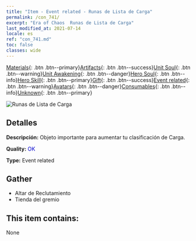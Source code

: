 ```yaml
---
title: "Item - Event related - Runas de Lista de Carga"
permalink: /con_741/
excerpt: "Era of Chaos  Runas de Lista de Carga"
last_modified_at: 2021-07-14
locale: es
ref: "con_741.md"
toc: false
classes: wide
---
```

 [Materials](/ItemsES/){: .btn .btn--primary}[Artifacts](/ItemsES/Artifacts/){: .btn .btn--success}[Unit Soul](/ItemsES/UnitSoul/){: .btn .btn--warning}[Unit Awakening](/ItemsES/UnitAwakening/){: .btn .btn--danger}[Hero Soul](/ItemsES/HeroSoul/){: .btn .btn--info}[Hero Skill](/ItemsES/HeroSkill/){: .btn .btn--primary}[Gift](/ItemsES/Gift/){: .btn .btn--success}[Event related](/ItemsES/Events/){: .btn .btn--warning}[Avatars](/ItemsES/Avatars/){: .btn .btn--danger}[Consumables](/ItemsES/Consumables/){: .btn .btn--info}[Unknown](/ItemsES/Unknown/){: .btn .btn--primary}

 ![Runas de Lista de Carga](/images/t/i_tool_tujian3.png)

## Detalles
 **Descripción:** Objeto importante para aumentar tu clasificación de Carga.

 **Quality:** <span style="color: #0000CD">OK</span>

 **Type:** Event related

## Gather

*    Altar de Reclutamiento 
*    Tienda del gremio 

## This item contains:

  None


